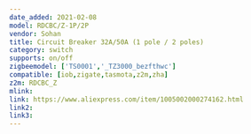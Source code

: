 ```yaml
---
date_added: 2021-02-08
model: RDCBC/Z-1P/2P
vendor: Sohan
title: Circuit Breaker 32A/50A (1 pole / 2 poles)
category: switch
supports: on/off
zigbeemodel: ['TS0001','_TZ3000_bezfthwc']
compatible: [iob,zigate,tasmota,z2m,zha]
z2m: RDCBC_Z
mlink: 
link: https://www.aliexpress.com/item/1005002000274162.html
link2: 
link3: 
---
```


